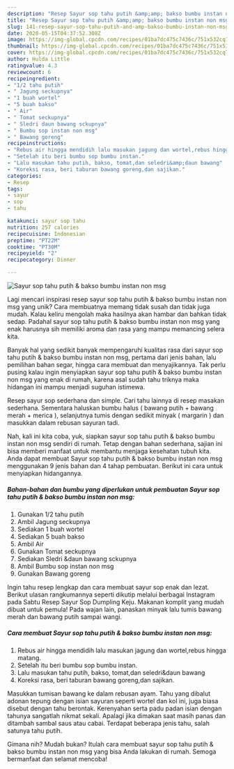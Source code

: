 ```yaml
---
description: "Resep Sayur sop tahu putih &amp;amp; bakso bumbu instan non msg, Bikin Ngiler"
title: "Resep Sayur sop tahu putih &amp;amp; bakso bumbu instan non msg, Bikin Ngiler"
slug: 141-resep-sayur-sop-tahu-putih-and-amp-bakso-bumbu-instan-non-msg-bikin-ngiler
date: 2020-05-15T04:37:52.308Z
image: https://img-global.cpcdn.com/recipes/01ba7dc475c7436c/751x532cq70/sayur-sop-tahu-putih-bakso-bumbu-instan-non-msg-foto-resep-utama.jpg
thumbnail: https://img-global.cpcdn.com/recipes/01ba7dc475c7436c/751x532cq70/sayur-sop-tahu-putih-bakso-bumbu-instan-non-msg-foto-resep-utama.jpg
cover: https://img-global.cpcdn.com/recipes/01ba7dc475c7436c/751x532cq70/sayur-sop-tahu-putih-bakso-bumbu-instan-non-msg-foto-resep-utama.jpg
author: Hulda Little
ratingvalue: 4.3
reviewcount: 6
recipeingredient:
- "1/2 tahu putih"
- " Jagung seckupnya"
- "1 buah wortel"
- "5 buah bakso"
- " Air"
- " Tomat seckupnya"
- " Sledri daun bawang sckupnya"
- " Bumbu sop instan non msg"
- " Bawang goreng"
recipeinstructions:
- "Rebus air hingga mendidih lalu masukan jagung dan wortel,rebus hingga matang."
- "Setelah itu beri bumbu sop bumbu instan."
- "Lalu masukan tahu putih, bakso, tomat,dan seledri&amp;daun bawang"
- "Koreksi rasa, beri taburan bawang goreng,dan sajikan."
categories:
- Resep
tags:
- sayur
- sop
- tahu

katakunci: sayur sop tahu 
nutrition: 257 calories
recipecuisine: Indonesian
preptime: "PT22M"
cooktime: "PT30M"
recipeyield: "2"
recipecategory: Dinner

---
```



![Sayur sop tahu putih &amp; bakso bumbu instan non msg](https://img-global.cpcdn.com/recipes/01ba7dc475c7436c/751x532cq70/sayur-sop-tahu-putih-bakso-bumbu-instan-non-msg-foto-resep-utama.jpg)

Lagi mencari inspirasi resep sayur sop tahu putih &amp; bakso bumbu instan non msg yang unik? Cara membuatnya memang tidak susah dan tidak juga mudah. Kalau keliru mengolah maka hasilnya akan hambar dan bahkan tidak sedap. Padahal sayur sop tahu putih &amp; bakso bumbu instan non msg yang enak harusnya sih memiliki aroma dan rasa yang mampu memancing selera kita.

Banyak hal yang sedikit banyak mempengaruhi kualitas rasa dari sayur sop tahu putih &amp; bakso bumbu instan non msg, pertama dari jenis bahan, lalu pemilihan bahan segar, hingga cara membuat dan menyajikannya. Tak perlu pusing kalau ingin menyiapkan sayur sop tahu putih &amp; bakso bumbu instan non msg yang enak di rumah, karena asal sudah tahu triknya maka hidangan ini mampu menjadi suguhan istimewa.

Resep sayur sop sederhana dan simple. Cari tahu lainnya di resep masakan sederhana. Sementara haluskan bumbu halus ( bawang putih + bawang merah + merica ), selanjutnya tumis dengan sedikit minyak ( margarin ) dan masukkan dalam rebusan sayuran tadi.


Nah, kali ini kita coba, yuk, siapkan sayur sop tahu putih &amp; bakso bumbu instan non msg sendiri di rumah. Tetap dengan bahan sederhana, sajian ini bisa memberi manfaat untuk membantu menjaga kesehatan tubuh kita. Anda dapat membuat Sayur sop tahu putih &amp; bakso bumbu instan non msg menggunakan 9 jenis bahan dan 4 tahap pembuatan. Berikut ini cara untuk menyiapkan hidangannya.

<!--inarticleads1-->

##### Bahan-bahan dan bumbu yang diperlukan untuk pembuatan Sayur sop tahu putih &amp; bakso bumbu instan non msg:

1. Gunakan 1/2 tahu putih
1. Ambil  Jagung seckupnya
1. Sediakan 1 buah wortel
1. Sediakan 5 buah bakso
1. Ambil  Air
1. Gunakan  Tomat seckupnya
1. Sediakan  Sledri &amp;daun bawang sckupnya
1. Ambil  Bumbu sop instan non msg
1. Gunakan  Bawang goreng


Ingin tahu resep lengkap dan cara membuat sayur sop enak dan lezat. Berikut ulasan rangkumannya seperti dikutip melalui berbagai Instagram pada Sabtu Resep Sayur Sop Dumpling Keju. Makanan komplit yang mudah dibuat untuk pemula! Pada wajan lain, panaskan minyak lalu tumis bawang merah dan bawang putih sampai wangi. 

<!--inarticleads2-->

##### Cara membuat Sayur sop tahu putih &amp; bakso bumbu instan non msg:

1. Rebus air hingga mendidih lalu masukan jagung dan wortel,rebus hingga matang.
1. Setelah itu beri bumbu sop bumbu instan.
1. Lalu masukan tahu putih, bakso, tomat,dan seledri&amp;daun bawang
1. Koreksi rasa, beri taburan bawang goreng,dan sajikan.


Masukkan tumisan bawang ke dalam rebusan ayam. Tahu yang dibalut adonan tepung dengan isian sayuran seperti wortel dan kol ini, juga biasa disebut dengan tahu berontak. Kerenyahan serta padu padan isian dengan tahunya sangatlah nikmat sekali. Apalagi jika dimakan saat masih panas dan ditambah sambal saus atau cabai. Terdapat beberapa jenis tahu, salah satunya tahu putih. 

Gimana nih? Mudah bukan? Itulah cara membuat sayur sop tahu putih &amp; bakso bumbu instan non msg yang bisa Anda lakukan di rumah. Semoga bermanfaat dan selamat mencoba!
